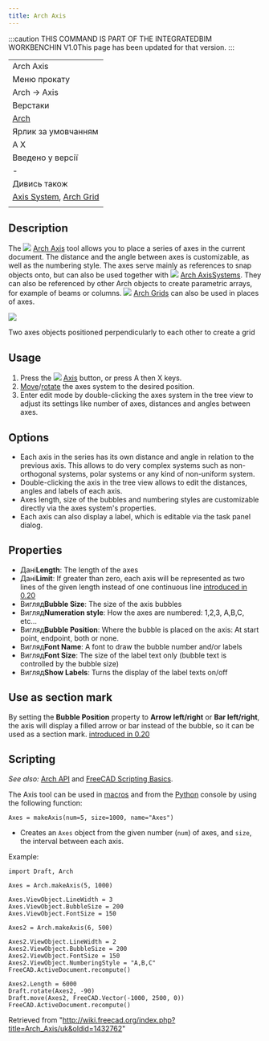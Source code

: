 ```yaml
---
title: Arch Axis
---
```

:::caution
THIS COMMAND IS PART OF THE INTEGRATEDBIM WORKBENCHIN V1.0This page has been updated for that version.
:::

|  |
| --- |
| Arch Axis |
| Меню прокату |
| Arch -> Axis |
| Верстаки |
| [Arch](/Arch_Workbench/uk "Arch Workbench/uk") |
| Ярлик за умовчанням |
| A X |
| Введено у версії |
| - |
| Дивись також |
| [Axis System](/Arch_AxisSystem "Arch AxisSystem"), [Arch Grid](/Arch_Grid "Arch Grid") |
|  |

## Description

The ![](/images/Arch_Axis.svg) [Arch Axis](/Arch_Axis "Arch Axis") tool allows you to place a series of axes in the current document. The distance and the angle between axes is customizable, as well as the numbering style. The axes serve mainly as references to snap objects onto, but can also be used together with ![](/images/Arch_AxisSystem.svg) [Arch AxisSystems](/Arch_AxisSystem "Arch AxisSystem"). They can also be referenced by other Arch objects to create parametric arrays, for example of beams or columns. ![](/images/Arch_Grid.svg) [Arch Grids](/Arch_Grid "Arch Grid") can also be used in places of axes.

![](/images/Arch_Axis_example.jpg)

Two axes objects positioned perpendicularly to each other to create a grid

## Usage

1. Press the ![](/images/Arch_Axis.svg) [Axis](/Arch_Axis "Arch Axis") button, or press A then X keys.
2. [Move](/Draft_Move "Draft Move")/[rotate](/Draft_Rotate "Draft Rotate") the axes system to the desired position.
3. Enter edit mode by double-clicking the axes system in the tree view to adjust its settings like number of axes, distances and angles between axes.

## Options

* Each axis in the series has its own distance and angle in relation to the previous axis. This allows to do very complex systems such as non-orthogonal systems, polar systems or any kind of non-uniform system.
* Double-clicking the axis in the tree view allows to edit the distances, angles and labels of each axis.
* Axes length, size of the bubbles and numbering styles are customizable directly via the axes system's properties.
* Each axis can also display a label, which is editable via the task panel dialog.

## Properties

* Дані**Length**: The length of the axes
* Дані**Limit**: If greater than zero, each axis will be represented as two lines of the given length instead of one continuous line [introduced in 0.20](/Release_notes_0.20 "Release notes 0.20")
* Вигляд**Bubble Size**: The size of the axis bubbles
* Вигляд**Numeration style**: How the axes are numbered: 1,2,3, A,B,C, etc...
* Вигляд**Bubble Position**: Where the bubble is placed on the axis: At start point, endpoint, both or none.
* Вигляд**Font Name**: A font to draw the bubble number and/or labels
* Вигляд**Font Size**: The size of the label text only (bubble text is controlled by the bubble size)
* Вигляд**Show Labels**: Turns the display of the label texts on/off

## Use as section mark

By setting the **Bubble Position** property to **Arrow left/right** or **Bar left/right**, the axis will display a filled arrow or bar instead of the bubble, so it can be used as a section mark. [introduced in 0.20](/Release_notes_0.20 "Release notes 0.20")

## Scripting

*See also:* [Arch API](/Arch_API "Arch API") and [FreeCAD Scripting Basics](/FreeCAD_Scripting_Basics "FreeCAD Scripting Basics").

The Axis tool can be used in [macros](/Macros "Macros") and from the [Python](/Python "Python") console by using the following function:

```
Axes = makeAxis(num=5, size=1000, name="Axes")

```

* Creates an `Axes` object from the given number (`num`) of axes, and `size`, the interval between each axis.

Example:

```
import Draft, Arch

Axes = Arch.makeAxis(5, 1000)

Axes.ViewObject.LineWidth = 3
Axes.ViewObject.BubbleSize = 200
Axes.ViewObject.FontSize = 150

Axes2 = Arch.makeAxis(6, 500)

Axes2.ViewObject.LineWidth = 2
Axes2.ViewObject.BubbleSize = 200
Axes2.ViewObject.FontSize = 150
Axes2.ViewObject.NumberingStyle = "A,B,C"
FreeCAD.ActiveDocument.recompute()

Axes2.Length = 6000
Draft.rotate(Axes2, -90)
Draft.move(Axes2, FreeCAD.Vector(-1000, 2500, 0))
FreeCAD.ActiveDocument.recompute()

```

Retrieved from "<http://wiki.freecad.org/index.php?title=Arch_Axis/uk&oldid=1432762>"